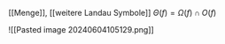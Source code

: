 [[Menge]], [[weitere Landau Symbole]]
$\Theta(f) = \Omega(f) \cap O(f)$

![[Pasted image 20240604105129.png]]
